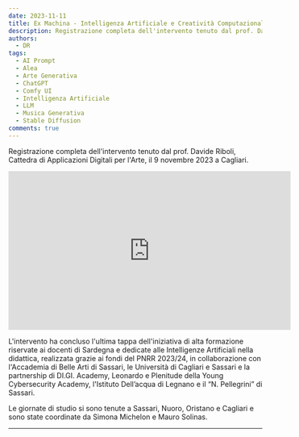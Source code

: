 ```yaml
---
date: 2023-11-11
title: Ex Machina - Intelligenza Artificiale e Creatività Computazionale
description: Registrazione completa dell'intervento tenuto dal prof. Davide Riboli, Cattedra di Applicazioni Digitali per l'Arte, il 9 novembre 2023 a Cagliari. 
authors: 
  - DR
tags:
  - AI Prompt
  - Alea
  - Arte Generativa
  - ChatGPT
  - Comfy UI
  - Intelligenza Artificiale
  - LLM
  - Musica Generativa
  - Stable Diffusion
comments: true
---
```


Registrazione completa dell'intervento tenuto dal prof. Davide Riboli, Cattedra di Applicazioni Digitali per l'Arte, il 9 novembre 2023 a Cagliari.
 <!-- more -->

<iframe width="560" height="315" src="https://www.youtube-nocookie.com/embed/ujfThYwgU-c?si=kBUHBxz6ZAea9lZ8" title="YouTube video player" frameborder="0" allow="accelerometer; autoplay; clipboard-write; encrypted-media; gyroscope; picture-in-picture; web-share" allowfullscreen></iframe>

L'intervento ha concluso l'ultima tappa dell'iniziativa di alta formazione riservate ai docenti di Sardegna e dedicate alle Intelligenze Artificiali nella didattica, realizzata grazie ai fondi del PNRR 2023/24, in collaborazione con l'Accademia di Belle Arti di Sassari, le Università di Cagliari e Sassari e la partnership di DI.GI. Academy, Leonardo e Plenitude della Young Cybersecurity Academy, l'Istituto Dell’acqua di Legnano e il “N. Pellegrini” di Sassari.

Le giornate di studio si sono tenute a Sassari, Nuoro, Oristano e Cagliari e sono state coordinate da Simona Michelon e Mauro Solinas.

---
